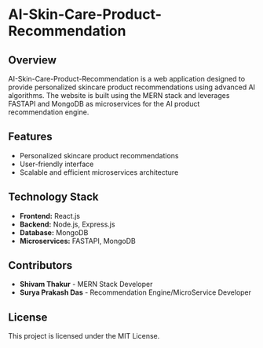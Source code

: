 # AI-Skin-Care-Product-Recommendation

## Overview
AI-Skin-Care-Product-Recommendation is a web application designed to provide personalized skincare product recommendations using advanced AI algorithms. The website is built using the MERN stack and leverages FASTAPI and MongoDB as microservices for the AI product recommendation engine.

## Features
- Personalized skincare product recommendations
- User-friendly interface
- Scalable and efficient microservices architecture

## Technology Stack
- **Frontend:** React.js
- **Backend:** Node.js, Express.js
- **Database:** MongoDB
- **Microservices:** FASTAPI, MongoDB

## Contributors
- **Shivam Thakur** - MERN Stack Developer
- **Surya Prakash Das** - Recommendation Engine/MicroService Developer


## License
This project is licensed under the MIT License.